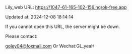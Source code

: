 Lily_web URL: https://1047-61-165-102-156.ngrok-free.app

Updated at: 2024-12-08 18:14:14

If you cannot open this URL, the server might be down.

Please contact: 

goley04@foxmail.com Or Wechat:GL_yeaH